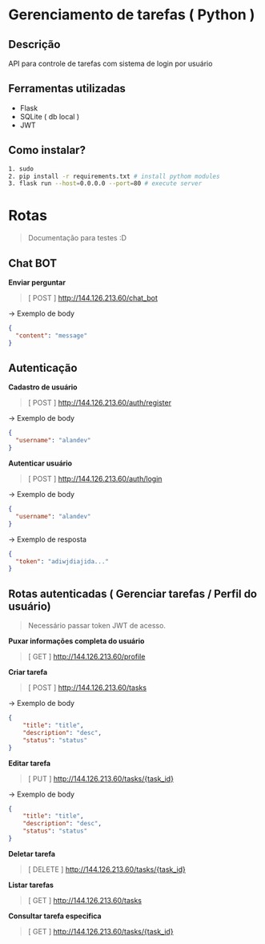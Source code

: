 # Gerenciamento de tarefas ( Python )

## Descrição

API para controle de tarefas com sistema de login por usuário 

## Ferramentas utilizadas

- Flask
- SQLite ( db local )
- JWT

## Como instalar?

```bash
1. sudo
2. pip install -r requirements.txt # install pythom modules
3. flask run --host=0.0.0.0 --port=80 # execute server
```


# Rotas 

> Documentação para testes :D
## Chat BOT 

**Enviar perguntar**

> [ POST ] http://144.126.213.60/chat_bot

-> Exemplo de body
```json
{
  "content": "message"
}
```
## Autenticação

**Cadastro de usuário**

> [ POST ] http://144.126.213.60/auth/register

-> Exemplo de body
```json
{
  "username": "alandev"
}
```

**Autenticar usuário**

> [ POST ] http://144.126.213.60/auth/login

-> Exemplo de body
```json
{
  "username": "alandev"
}
```

-> Exemplo de resposta
```json
{
  "token": "adiwjdiajida..."
}

```

## Rotas autenticadas ( Gerenciar tarefas / Perfil do usuário)

> Necessário passar token JWT de acesso. 

**Puxar informações completa do usuário**

> [ GET ] http://144.126.213.60/profile

**Criar tarefa**

> [ POST ] http://144.126.213.60/tasks

-> Exemplo de body
```json
{
	"title": "title",
	"description": "desc",
	"status": "status"
}
```

**Editar tarefa**

> [ PUT ] http://144.126.213.60/tasks/{task_id}

-> Exemplo de body
```json
{
	"title": "title",
	"description": "desc",
	"status": "status"
}
```

**Deletar tarefa**

> [ DELETE ] http://144.126.213.60/tasks/{task_id}

**Listar tarefas**

> [ GET ] http://144.126.213.60/tasks

**Consultar tarefa especifica**
> [ GET ] http://144.126.213.60/tasks/{task_id}
